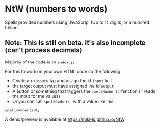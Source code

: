 # NtW (numbers to words)
Spells provided numbers using JavaScript (Up to 14 digits, or a hundred trillion)

## Note: This is still on beta. It's also incomplete (can't process decimals)

Majority of the code is on `index.js`

For this to work on your own HTML code do the following:
- Create an `<input>` tag and assign the id `input` to it
- the target output must have assigned the id `output`
- A button or something that triggers the `spellNumber()` function (it reads the input for the values)
- Or you can call `spellNumber()` with a value like this:
```
spellnumber(25);
```
 
A demo/preview is available at https://mikl-ls.github.io/NtW
